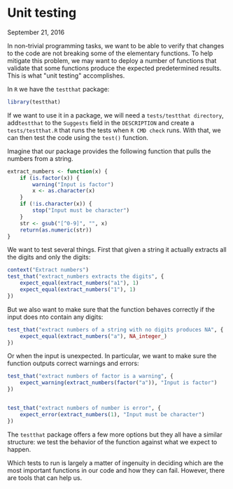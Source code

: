 Unit testing
================
September 21, 2016

In non-trivial programming tasks, we want to be able to verify that changes to the code are not breaking some of the elementary functions. To help mitigate this problem, we may want to deploy a number of functions that validate that some functions produce the expected predetermined results. This is what "unit testing" accomplishes.

In `R` we have the `testthat` package:

``` r
library(testthat)
```

If we want to use it in a package, we will need a `tests/testthat directory`, add`testthat` to the `Suggests` field in the `DESCRIPTION` and create a `tests/testthat.R` that runs the tests when `R CMD check` runs. With that, we can then test the code using the `test()` function.

Imagine that our package provides the following function that pulls the numbers from a string.

``` r
extract_numbers <- function(x) {
    if (is.factor(x)) {
        warning("Input is factor")
        x <- as.character(x)
    }
    if (!is.character(x)) {
        stop("Input must be character")
    }
    str <- gsub("[^0-9]", "", x)
    return(as.numeric(str))
}
```

We want to test several things. First that given a string it actually extracts all the digits and only the digits:

``` r
context("Extract numbers")
test_that("extract_numbers extracts the digits", {
    expect_equal(extract_numbers("a1"), 1)
    expect_equal(extract_numbers("1"), 1)
})
```

But we also want to make sure that the function behaves correctly if the input does nto contain any digits:

``` r
test_that("extract numbers of a string with no digits produces NA", {
    expect_equal(extract_numbers("a"), NA_integer_)
})
```

Or when the input is unexpected. In particular, we want to make sure the function outputs correct warnings and errors:

``` r
test_that("extract numbers of factor is a warning", {
    expect_warning(extract_numbers(factor("a")), "Input is factor")
})


test_that("extract numbers of number is error", {
    expect_error(extract_numbers(1), "Input must be character")
})
```

The `testthat` package offers a few more options but they all have a similar structure: we test the behavior of the function against what we expect to happen.

Which tests to run is largely a matter of ingenuity in deciding which are the most important functions in our code and how they can fail. However, there are tools that can help us.

